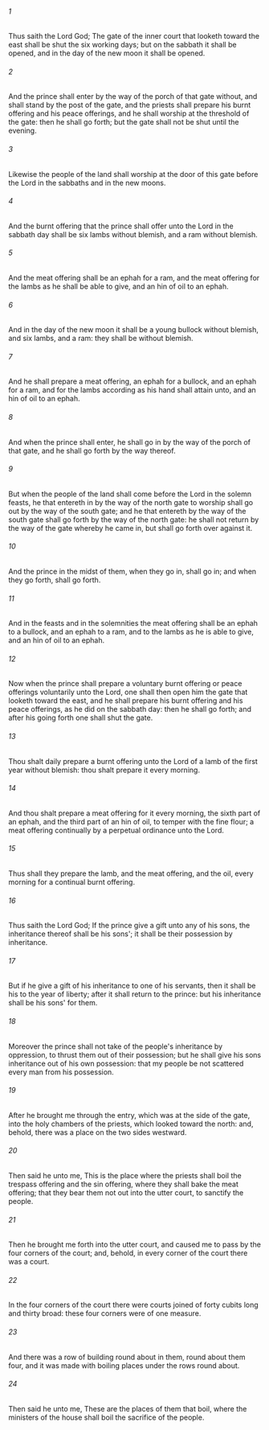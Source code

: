 ###### 1
Thus saith the Lord God; The gate of the inner court that looketh toward the east shall be shut the six working days; but on the sabbath it shall be opened, and in the day of the new moon it shall be opened.

###### 2
And the prince shall enter by the way of the porch of that gate without, and shall stand by the post of the gate, and the priests shall prepare his burnt offering and his peace offerings, and he shall worship at the threshold of the gate: then he shall go forth; but the gate shall not be shut until the evening.

###### 3
Likewise the people of the land shall worship at the door of this gate before the Lord in the sabbaths and in the new moons.

###### 4
And the burnt offering that the prince shall offer unto the Lord in the sabbath day shall be six lambs without blemish, and a ram without blemish.

###### 5
And the meat offering shall be an ephah for a ram, and the meat offering for the lambs as he shall be able to give, and an hin of oil to an ephah.

###### 6
And in the day of the new moon it shall be a young bullock without blemish, and six lambs, and a ram: they shall be without blemish.

###### 7
And he shall prepare a meat offering, an ephah for a bullock, and an ephah for a ram, and for the lambs according as his hand shall attain unto, and an hin of oil to an ephah.

###### 8
And when the prince shall enter, he shall go in by the way of the porch of that gate, and he shall go forth by the way thereof.

###### 9
But when the people of the land shall come before the Lord in the solemn feasts, he that entereth in by the way of the north gate to worship shall go out by the way of the south gate; and he that entereth by the way of the south gate shall go forth by the way of the north gate: he shall not return by the way of the gate whereby he came in, but shall go forth over against it.

###### 10
And the prince in the midst of them, when they go in, shall go in; and when they go forth, shall go forth.

###### 11
And in the feasts and in the solemnities the meat offering shall be an ephah to a bullock, and an ephah to a ram, and to the lambs as he is able to give, and an hin of oil to an ephah.

###### 12
Now when the prince shall prepare a voluntary burnt offering or peace offerings voluntarily unto the Lord, one shall then open him the gate that looketh toward the east, and he shall prepare his burnt offering and his peace offerings, as he did on the sabbath day: then he shall go forth; and after his going forth one shall shut the gate.

###### 13
Thou shalt daily prepare a burnt offering unto the Lord of a lamb of the first year without blemish: thou shalt prepare it every morning.

###### 14
And thou shalt prepare a meat offering for it every morning, the sixth part of an ephah, and the third part of an hin of oil, to temper with the fine flour; a meat offering continually by a perpetual ordinance unto the Lord.

###### 15
Thus shall they prepare the lamb, and the meat offering, and the oil, every morning for a continual burnt offering.

###### 16
Thus saith the Lord God; If the prince give a gift unto any of his sons, the inheritance thereof shall be his sons'; it shall be their possession by inheritance.

###### 17
But if he give a gift of his inheritance to one of his servants, then it shall be his to the year of liberty; after it shall return to the prince: but his inheritance shall be his sons' for them.

###### 18
Moreover the prince shall not take of the people's inheritance by oppression, to thrust them out of their possession; but he shall give his sons inheritance out of his own possession: that my people be not scattered every man from his possession.

###### 19
After he brought me through the entry, which was at the side of the gate, into the holy chambers of the priests, which looked toward the north: and, behold, there was a place on the two sides westward.

###### 20
Then said he unto me, This is the place where the priests shall boil the trespass offering and the sin offering, where they shall bake the meat offering; that they bear them not out into the utter court, to sanctify the people.

###### 21
Then he brought me forth into the utter court, and caused me to pass by the four corners of the court; and, behold, in every corner of the court there was a court.

###### 22
In the four corners of the court there were courts joined of forty cubits long and thirty broad: these four corners were of one measure.

###### 23
And there was a row of building round about in them, round about them four, and it was made with boiling places under the rows round about.

###### 24
Then said he unto me, These are the places of them that boil, where the ministers of the house shall boil the sacrifice of the people.

